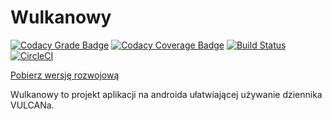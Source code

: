 # Wulkanowy

[![Codacy Grade Badge](https://api.codacy.com/project/badge/Grade/b0365aa6584a4c1abf36141204bc8de3)](https://www.codacy.com/app/wulkanowy/wulkanowy)
[![Codacy Coverage Badge](https://api.codacy.com/project/badge/Coverage/b0365aa6584a4c1abf36141204bc8de3)](https://www.codacy.com/app/wulkanowy/wulkanowy)
[![Build Status](https://www.bitrise.io/app/daeff1893f3c8128.svg?token=Hjm1ACamk86JDeVVJHOeqQ&branch=master)](https://www.bitrise.io/app/daeff1893f3c8128)
[![CircleCI](https://circleci.com/gh/wulkanowy/wulkanowy.svg?style=svg)](https://circleci.com/gh/wulkanowy/wulkanowy)

[Pobierz wersję rozwojową](https://www.bitrise.io/artifact/2280287/p/d79bc4af6825cb9f807b060d67a1c321)

Wulkanowy to projekt aplikacji na androida ułatwiającej używanie dziennika VULCANa.
